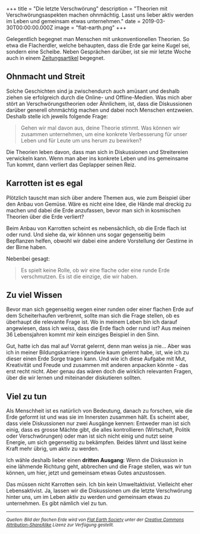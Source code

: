 +++
title = "Die letzte Verschwörung"
description = "Theorien mit Verschwörungsaspekten machen ohnmächtig. Lasst uns lieber aktiv werden im Leben und gemeinsam etwas unternehmen."
date = 2019-03-30T00:00:00.000Z
image = "flat-earth.png"
+++

Gelegentlich begegnet man Menschen mit unkonventionellen Theorien. So etwa die Flacherdler, welche behaupten, dass die Erde gar keine Kugel sei, sondern eine Scheibe. Neben Gesprächen darüber, ist sie mir letzte Woche auch in einem [Zeitungsartikel](https://www.tagesanzeiger.ch/panorama/vermischtes/flacherdler-planen-antarktisexpedition-fuer-den-finalen-beweis/story/13695255) begegnet.

## Ohnmacht und Streit

Solche Geschichten sind ja zwischendurch auch amüsant und deshalb ziehen sie erfolgreich durch die Online- und Offline-Medien. Was mich aber stört an Verschwörungstheorien oder Ähnlichem, ist, dass die Diskussionen darüber generell ohnmächtig machen und dabei noch Menschen entzweien. Deshalb stelle ich jeweils folgende Frage:

> Gehen wir mal davon aus, deine Theorie stimmt. Was können wir zusammen unternehmen, um eine konkrete Verbesserung für unser Leben und für Leute um uns herum zu bewirken?

Die Theorien leben davon, dass man sich in Diskussionen und Streitereien verwickeln kann. Wenn man aber ins konkrete Leben und ins gemeinsame Tun kommt, dann verliert das Geplapper seinen Reiz.

## Karrotten ist es egal

Plötzlich tauscht man sich über andere Themen aus, wie zum Beispiel über den Anbau von Gemüse. Wäre es nicht eine Idee, die Hände mal dreckig zu machen und dabei die Erde anzufassen, bevor man sich in kosmischen Theorien über die Erde verliert?

Beim Anbau von Karrotten scheint es nebensächlich, ob die Erde flach ist oder rund. Und siehe da, wir können uns sogar gegenseitig beim Bepflanzen helfen, obwohl wir dabei eine andere Vorstellung der Gestirne in der Birne haben.

Nebenbei gesagt:

> Es spielt keine Rolle, ob wir eine flache oder eine runde Erde verschmutzen. Es ist die einzige, die wir haben.

## Zu viel Wissen

Bevor man sich gegenseitig wegen einer runden oder einer flachen Erde auf dem Scheiterhaufen verbrennt, sollte man sich die Frage stellen, ob es überhaupt die relevante Frage ist. Wo in meinem Leben bin ich darauf angewiesen, dass ich weiss, dass die Erde flach oder rund ist? Aus meinen 36 Lebensjahren kommt mir kein einziges Beispiel in den Sinn.

Gut, hatte ich das mal auf Vorrat gelernt, denn man weiss ja nie... Aber was ich in meiner Bildungskarriere irgendwie kaum gelernt habe, ist, wie ich zu dieser einen Erde Sorge tragen kann. Und wie ich diese Aufgabe mit Mut, Kreativität und Freude und zusammen mit anderen anpacken könnte - das erst recht nicht. Aber genau das wären doch die wirklich relevanten Fragen, über die wir lernen und miteinander diskutieren sollten.

## Viel zu tun

Als Menschheit ist es natürlich von Bedeutung, danach zu forschen, wie die Erde geformt ist und was sie im Innersten zusammen hält. Es scheint aber, dass viele Diskussionen nur zwei Ausgänge kennen: Entweder man ist sich einig, dass es grosse Mächte gibt, die alles kontrollieren (Wirtschaft, Politik oder Verschwörungen) oder man ist sich nicht einig und nutzt seine Energie, um sich gegenseitig zu bekämpfen. Beides lähmt und lässt keine Kraft mehr übrig, um aktiv zu werden.

Ich wähle deshalb lieber einen **dritten Ausgang**: Wenn die Diskussion in eine lähmende Richtung geht, abbrechen und die Frage stellen, was wir tun können, um hier, jetzt und gemeinsam etwas Gutes anzustossen.

Das müssen nicht Karrotten sein. Ich bin kein Umweltaktivist. Vielleicht eher Lebensaktivist. Ja, lassen wir die Diskussionen um die letzte Verschwörung hinter uns, um im Leben aktiv zu werden und gemeinsam etwas zu unternehmen. Es gibt nämlich viel zu tun.

---

<small><em>Quellen: Bild der flachen Erde wird von [Flat Earth Society](https://wiki.tfes.org/Flat_Earth_Maps) unter der [Creative Commons Attribution-ShareAlike](https://creativecommons.org/licenses/by-sa/4.0/) Lizenz zur Verfügung gestellt.</em></small>